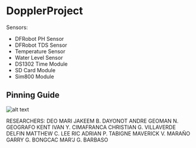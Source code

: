 # DopplerProject

Sensors:
- DFRobot PH Sensor
- DFRobot TDS Sensor
- Temperature Sensor
- Water Level Sensor
- DS1302 Time Module
- SD Card Module
- Sim800 Module

## Pinning Guide

![alt text](https://i.ibb.co/F6p78jV/Pinning-Guide.jpg)


RESEARCHERS:
DEO MARI JAKEEM B. DAYONOT
ANDRE GEOMAN N. GEOGRAFO
KENT IVAN Y. CIMAFRANCA
CHRISTIAN G. VILLAVERDE
DELFIN MATTHEW C. LEE
RIC ADRIAN P. TABIGNE
MAVERICK V. MARAÑO
GARRY G. BONGCAC
MAR’J G. BARBASO
